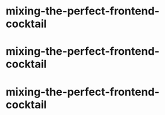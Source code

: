 # mixing-the-perfect-frontend-cocktail
# mixing-the-perfect-frontend-cocktail
# mixing-the-perfect-frontend-cocktail
